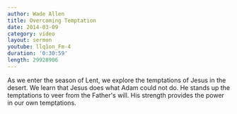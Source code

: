 ```yaml
---
author: Wade Allen
title: Overcoming Temptation
date: 2014-03-09
category: video
layout: sermon
youtube: llq1on_Fm-4
duration: '0:30:59'
length: 29928906
---
```


As we enter the season of Lent, we explore the temptations of Jesus in the desert. We learn that Jesus does what Adam could not do. He stands up the temptations to veer from the Father's will. His strength provides the power in our own temptations.
